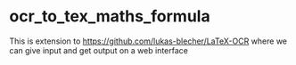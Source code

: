 # ocr_to_tex_maths_formula
This is extension to https://github.com/lukas-blecher/LaTeX-OCR  where we can give input and get output on a web interface

